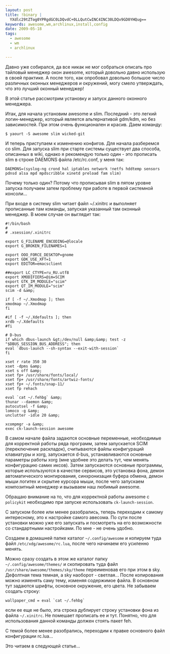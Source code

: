 ```yaml
--- 
layout: post
title: !binary |
  YXdlc29tZTog0YPRgdGC0LDQvdC+0LLQutCwINC4INC30LDQv9GD0YHQug==
keywords: awesome,wm,archlinux,install,config
date: 2009-05-18
tags:
  - awesome
  - wm
  - archlinux

---
```

Давно уже собирался, да все никак не мог собраться описать про тайловый менеджер окон awesome, который довольно давно использую в своей практике. А после того, как опробовал довольно большое число различных оконных менеджеров и окружений, могу смело утверждать, что это лучший оконный менеджер!

В этой статье рассмотрим установку и запуск данного оконного менеджера.

Итак, для начала установим awesome и slim. Последний - это легкий логин-менеджер, который является альтернативой gdm/kdm, но без зависимостей. При этом очень функционален и красив. Даем команду:

    $ yaourt -S awesome slim wicked-git

И теперь приступаем к изменению конфигов. Для начала разберемся со slim. Для запуска slim при старте системы существует два способа, описанных в wiki, однако я рекомендую только один - это прописать slim в строке DAEMONS файла /etc/rc.conf, у меня так:

    DAEMONS=(syslog-ng crond hal iptables network !netfs hddtemp sensors pdnsd alsa mpd mpdscribble xinetd preload fam slim)

Почему только один? Потому что прописывая slim в пятом уровне запуска получаем затем проблему при работе в первой системной консоли...

При входе в систему slim читает файл ~/.xinitrc и выполняет прописанные там команды, запуская указанный там оконный менеджер. В моем случае он выглядит так:

    #!/bin/bash
    #
    # .xsession/.xinitrc

    export G_FILENAME_ENCODING=@locale
    export G_BROKEN_FILENAMES=1

    export OOO_FORCE_DESKTOP=gnome
    export GDK_USE_XFT=1
    export EDITOR=emacsclient

    ##export LC_CTYPE=ru_RU.utf8
    export XMODIFIERS=@im=SCIM
    export GTK_IM_MODULE="scim"
    export QT_IM_MODULE="scim"
    scim -d &amp;

    if [ -f ~/.Xmodmap ]; then
    xmodmap ~/.Xmodmap
    fi

    #if [ -f ~/.Xdefaults ]; then
    xrdb ~/.Xdefaults
    #fi

    # D-bus
    if which dbus-launch &gt;/dev/null &amp;&amp; test -z "$DBUS_SESSION_BUS_ADDRESS"; then
    eval `dbus-launch --sh-syntax --exit-with-session`
    fi

    xset r rate 350 30
    xset -dpms &amp;
    xset s off &amp;
    xset fp+ /usr/share/fonts/local/
    xset fp+ /usr/share/fonts/artwiz-fonts/
    xset fp+ ~/.fonts/snap-11/
    xset fp rehach

    eval `cat ~/.fehbg` &amp;
    thunar --daemon &amp;
    autocutsel -f &amp;
    lomoco -g &amp;
    unclutter -idle 20 &amp;

    xcompmgr -a &amp;
    exec ck-launch-session awesome

В самом начале файла задаются основные переменные, необходимые для корректной работы ряда программ, затем запускается SCIM (переключение раскладок), считываются файлы конфигураций клавиатуры и xorg, запускается d-bus, устанавливаются основные параметры работы xorg (мне удобнее это делать тут, чем менять конфигурацию самих иксов). Затем запускаются основные программы, которые используются в качестве сервисов, это установка фона, демон автоматического монтирования, синхронизация буфера обмена, демон мыши логитех и скрытие курсора мыши, после чего запускаем композитный менеджер и вызываем наш любимый awesome.

Обращаю внимание на то, что для корректной работы awesome с `policykit` необходимо при запуске использовать `ck-launch-session`.

С запуском более или менее разобрались, теперь переходим к самому интересному, это к настройке самого авесома. По сути после установки можно уже его запускать и посмотреть на его возможности со стандартными настройками. По мне - не очень удобно.

Создаем в домашней папке каталог `~/.config/awesome` и копируем туда файл `/etc/xdg/awesome/rc.lua`, после чего начинаем его усиленно менять.

Можно сразу создать в этом же каталог папку `~/.config/awesome/themes/` и скопировать туда файл `/usr/share/awesome/themes/sky/theme` переименовав его при этом в sky. Дефолтная тема темная, а sky наоборот - светлая... После копирования можно изменять саму тему, изменяя содержимое файла. В основном тут задаются шрифты, основное окружение, его цвета. Не забываем создать строку:

    wallpaper_cmd = eval `cat ~/.fehbg`

если ее еще не было, эта строка дублирует строку установки фона из файла `~/.xinitrc`. Не помешает прописать ее и тут. Понятно, что для использования данной команды должен стоять пакет feh.

С темой более менее разобрались, переходим к правке основного файл конфигурации rc.lua...

Это читаем в следующей статье...
